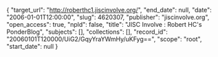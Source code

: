 {
  "target_url": "http://roberthc1.jiscinvolve.org/", 
  "end_date": null, 
  "date": "2006-01-01T12:00:00", 
  "slug": 4620307, 
  "publisher": "jiscinvolve.org", 
  "open_access": true, 
  "npld": false, 
  "title": "JISC Involve : Robert HC's PonderBlog", 
  "subjects": [], 
  "collections": [], 
  "record_id": "20060101T120000/UiG2/GqyYraYWmHy/uKFyg==", 
  "scope": "root", 
  "start_date": null
}

